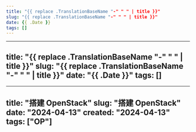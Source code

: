 ```yaml
---
title: "{{ replace .TranslationBaseName "-" " " | title }}"
slug: "{{ replace .TranslationBaseName "-" " " | title }}"
date: {{ .Date }}
tags: []
---
```



---
title: "{{ replace .TranslationBaseName "-" " " | title }}"
slug: "{{ replace .TranslationBaseName "-" " " | title }}"
date: "{{ .Date }}"
tags: []
---



---
title: "搭建 OpenStack"
slug: "搭建 OpenStack"
date: "2024-04-13"
created: "2024-04-13"
tags: ["OP"]
---


